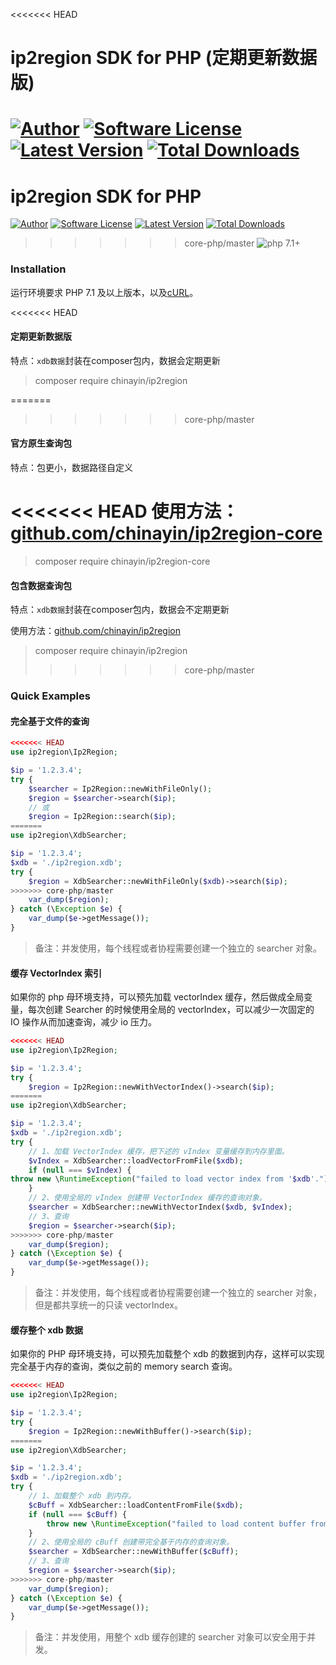 <<<<<<< HEAD
# ip2region SDK for PHP (定期更新数据版)

[![Author](https://img.shields.io/badge/author-@chinayin-blue.svg)](https://github.com/chinayin)
[![Software License](https://img.shields.io/badge/license-Apache--2.0-brightgreen.svg)](LICENSE)
[![Latest Version](https://img.shields.io/packagist/v/chinayin/ip2region.svg)](https://packagist.org/packages/chinayin/ip2region)
[![Total Downloads](https://img.shields.io/packagist/dt/chinayin/ip2region.svg)](https://packagist.org/packages/chinayin/ip2region)
=======
# ip2region SDK for PHP

[![Author](https://img.shields.io/badge/author-@chinayin-blue.svg)](https://github.com/chinayin)
[![Software License](https://img.shields.io/badge/license-Apache--2.0-brightgreen.svg)](LICENSE)
[![Latest Version](https://img.shields.io/packagist/v/chinayin/ip2region-core.svg)](https://packagist.org/packages/chinayin/ip2region-core)
[![Total Downloads](https://img.shields.io/packagist/dt/chinayin/ip2region-core.svg)](https://packagist.org/packages/chinayin/ip2region-core)
>>>>>>> core-php/master
![php 7.1+](https://img.shields.io/badge/php-min%207.1-red.svg)

### Installation

运行环境要求 PHP 7.1 及以上版本，以及[cURL](http://php.net/manual/zh/book.curl.php)。

<<<<<<< HEAD
#### 定期更新数据版

特点：`xdb数据`封装在composer包内，数据会定期更新

> composer require chinayin/ip2region

=======
>>>>>>> core-php/master
#### 官方原生查询包

特点：包更小，数据路径自定义

<<<<<<< HEAD
使用方法：[github.com/chinayin/ip2region-core](https://github.com/chinayin/ip2region-core-php)
=======
> composer require chinayin/ip2region-core

#### 包含数据查询包

特点：`xdb数据`封装在composer包内，数据会不定期更新

使用方法：[github.com/chinayin/ip2region](https://github.com/chinayin/ip2region-sdk-php)

> composer require chinayin/ip2region
>>>>>>> core-php/master

### Quick Examples

#### 完全基于文件的查询

```php
<<<<<<< HEAD
use ip2region\Ip2Region;

$ip = '1.2.3.4';
try {
    $searcher = Ip2Region::newWithFileOnly();
    $region = $searcher->search($ip);
    // 或
    $region = Ip2Region::search($ip);
=======
use ip2region\XdbSearcher;

$ip = '1.2.3.4';
$xdb = './ip2region.xdb';
try {
    $region = XdbSearcher::newWithFileOnly($xdb)->search($ip);
>>>>>>> core-php/master
    var_dump($region);
} catch (\Exception $e) {
    var_dump($e->getMessage());
}
```

> 备注：并发使用，每个线程或者协程需要创建一个独立的 searcher 对象。

#### 缓存 VectorIndex 索引

如果你的 php 母环境支持，可以预先加载 vectorIndex 缓存，然后做成全局变量，每次创建 Searcher 的时候使用全局的
vectorIndex，可以减少一次固定的 IO 操作从而加速查询，减少 io 压力。

```php
<<<<<<< HEAD
use ip2region\Ip2Region;

$ip = '1.2.3.4';
try {
    $region = Ip2Region::newWithVectorIndex()->search($ip);
=======
use ip2region\XdbSearcher;

$ip = '1.2.3.4';
$xdb = './ip2region.xdb';
try {
    // 1、加载 VectorIndex 缓存，把下述的 vIndex 变量缓存到内存里面。
    $vIndex = XdbSearcher::loadVectorFromFile($xdb);
    if (null === $vIndex) {
throw new \RuntimeException("failed to load vector index from '$xdb'.");
    }
    // 2、使用全局的 vIndex 创建带 VectorIndex 缓存的查询对象。
    $searcher = XdbSearcher::newWithVectorIndex($xdb, $vIndex);
    // 3、查询
    $region = $searcher->search($ip);
>>>>>>> core-php/master
    var_dump($region);
} catch (\Exception $e) {
    var_dump($e->getMessage());
}
```

> 备注：并发使用，每个线程或者协程需要创建一个独立的 searcher 对象，但是都共享统一的只读 vectorIndex。

#### 缓存整个 xdb 数据

如果你的 PHP 母环境支持，可以预先加载整个 xdb 的数据到内存，这样可以实现完全基于内存的查询，类似之前的 memory search 查询。

```php
<<<<<<< HEAD
use ip2region\Ip2Region;

$ip = '1.2.3.4';
try {
    $region = Ip2Region::newWithBuffer()->search($ip);
=======
use ip2region\XdbSearcher;

$ip = '1.2.3.4';
$xdb = './ip2region.xdb';
try {
    // 1、加载整个 xdb 到内存。
    $cBuff = XdbSearcher::loadContentFromFile($xdb);
    if (null === $cBuff) {
        throw new \RuntimeException("failed to load content buffer from '$xdb'");
    }
    // 2、使用全局的 cBuff 创建带完全基于内存的查询对象。
    $searcher = XdbSearcher::newWithBuffer($cBuff);
    // 3、查询
    $region = $searcher->search($ip);
>>>>>>> core-php/master
    var_dump($region);
} catch (\Exception $e) {
    var_dump($e->getMessage());
}
```

> 备注：并发使用，用整个 xdb 缓存创建的 searcher 对象可以安全用于并发。
